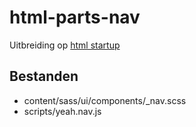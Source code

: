 html-parts-nav
==============

Uitbreiding op [html startup](https://github.com/nweevers/html_startup_inuit)

Bestanden
---------
 * content/sass/ui/components/_nav.scss
 * scripts/yeah.nav.js